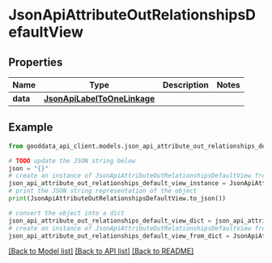 # JsonApiAttributeOutRelationshipsDefaultView


## Properties

Name | Type | Description | Notes
------------ | ------------- | ------------- | -------------
**data** | [**JsonApiLabelToOneLinkage**](JsonApiLabelToOneLinkage.md) |  | 

## Example

```python
from gooddata_api_client.models.json_api_attribute_out_relationships_default_view import JsonApiAttributeOutRelationshipsDefaultView

# TODO update the JSON string below
json = "{}"
# create an instance of JsonApiAttributeOutRelationshipsDefaultView from a JSON string
json_api_attribute_out_relationships_default_view_instance = JsonApiAttributeOutRelationshipsDefaultView.from_json(json)
# print the JSON string representation of the object
print(JsonApiAttributeOutRelationshipsDefaultView.to_json())

# convert the object into a dict
json_api_attribute_out_relationships_default_view_dict = json_api_attribute_out_relationships_default_view_instance.to_dict()
# create an instance of JsonApiAttributeOutRelationshipsDefaultView from a dict
json_api_attribute_out_relationships_default_view_from_dict = JsonApiAttributeOutRelationshipsDefaultView.from_dict(json_api_attribute_out_relationships_default_view_dict)
```
[[Back to Model list]](../README.md#documentation-for-models) [[Back to API list]](../README.md#documentation-for-api-endpoints) [[Back to README]](../README.md)


